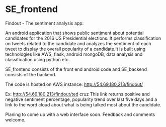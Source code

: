 # SE_frontend

Findout - The sentiment analysis app:

An android application that shows public sentiment	about	potential	candidates for the 2016 US Presidential elections.
It performs	classification on tweets related to the	candidate	and	analyzes the sentiment of each	
tweet	to display the overall popularity of a candidate.It is built using technologies like AWS, flask, android mongoDB, data analysis
and	classification using python etc.

SE_frontend consists of the front end android code and SE_backend consists of the backend.

The code is hosted on AWS instance:
http://54.69.180.213/findout/<candidate name>

Ex:
http://54.69.180.213/findout/ted cruz
This link returns positive and negative sentiment percentage, popularity trend over last five days and a link to the word cloud
about what is being talked most about the candidate. 

Planing to come up with a web interface soon. Feedback and comments welcome. 
